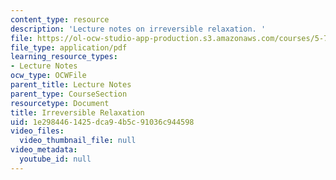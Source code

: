 ```yaml
---
content_type: resource
description: 'Lecture notes on irreversible relaxation. '
file: https://ol-ocw-studio-app-production.s3.amazonaws.com/courses/5-74-introductory-quantum-mechanics-ii-spring-2009/1e2984461425dca94b5c91036c944598_MIT5_74s09_lec03.pdf
file_type: application/pdf
learning_resource_types:
- Lecture Notes
ocw_type: OCWFile
parent_title: Lecture Notes
parent_type: CourseSection
resourcetype: Document
title: Irreversible Relaxation
uid: 1e298446-1425-dca9-4b5c-91036c944598
video_files:
  video_thumbnail_file: null
video_metadata:
  youtube_id: null
---
```

